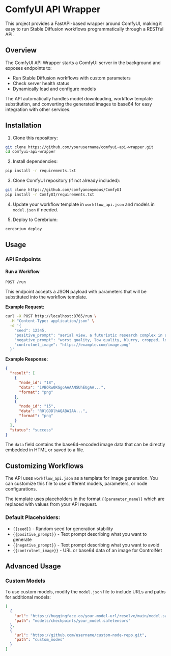 # ComfyUI API Wrapper

This project provides a FastAPI-based wrapper around ComfyUI, making it easy to run Stable Diffusion workflows programmatically through a RESTful API.

## Overview

The ComfyUI API Wrapper starts a ComfyUI server in the background and exposes endpoints to:
- Run Stable Diffusion workflows with custom parameters
- Check server health status
- Dynamically load and configure models

The API automatically handles model downloading, workflow template substitution, and converting the generated images to base64 for easy integration with other services.

## Installation

1. Clone this repository:
```bash
git clone https://github.com/yourusername/comfyui-api-wrapper.git
cd comfyui-api-wrapper
```

2. Install dependencies:
```bash
pip install -r requirements.txt
```

3. Clone ComfyUI repository (if not already included):
```bash
git clone https://github.com/comfyanonymous/ComfyUI
pip install -r ComfyUI/requirements.txt
```

4. Update your workflow template in `workflow_api.json` and models in `model.json` if needed.

5. Deploy to Cerebrium:
```bash
cerebrium deploy
```

## Usage

### API Endpoints

#### Run a Workflow

```
POST /run
```

This endpoint accepts a JSON payload with parameters that will be substituted into the workflow template.

**Example Request:**

```bash
curl -X POST http://localhost:8765/run \
  -H "Content-Type: application/json" \
  -d '{
    "seed": 12345,
    "positive_prompt": "aerial view, a futuristic research complex in a bright foggy jungle, hard lighting",
    "negative_prompt": "worst quality, low quality, blurry, cropped, lowres",
    "controlnet_image": "https://example.com/image.png"
  }'
```

**Example Response:**

```json
{
  "result": [
    {
      "node_id": "18",
      "data": "iVBORw0KGgoAAAANSUhEUgAA...",
      "format": "png"
    },
    {
      "node_id": "15",
      "data": "R0lGODlhAQABAIAA...",
      "format": "png"
    }
  ],
  "status": "success"
}
```

The `data` field contains the base64-encoded image data that can be directly embedded in HTML or saved to a file.

## Customizing Workflows

The API uses `workflow_api.json` as a template for image generation. You can customize this file to use different models, parameters, or node configurations.

The template uses placeholders in the format `{{parameter_name}}` which are replaced with values from your API request.

### Default Placeholders:

- `{{seed}}` - Random seed for generation stability
- `{{positive_prompt}}` - Text prompt describing what you want to generate
- `{{negative_prompt}}` - Text prompt describing what you want to avoid
- `{{controlnet_image}}` - URL or base64 data of an image for ControlNet

## Advanced Usage

### Custom Models

To use custom models, modify the `model.json` file to include URLs and paths for additional models:

```json
[
  {
    "url": "https://huggingface.co/your-model-url/resolve/main/model.safetensors",
    "path": "models/checkpoints/your_model.safetensors"
  },
  {
    "url": "https://github.com/username/custom-node-repo.git",
    "path": "custom_nodes"
  }
]
```